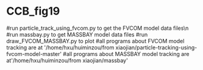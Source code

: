 # CCB_fig19
#run particle_track_using_fvcom.py to get the FVCOM model data files\n
#run massbay.py to get MASSBAY model data files
#run draw_FVCOM_MASSBAY.py to plot
#all programs about FVCOM model tracking are at '/home/hxu/huiminzou/from xiaojian/particle-tracking-using-fvcom-model-master'
#all programs about MASSBAY model tracking are at'/home/hxu/huiminzou/from xiaojian/massbay'

